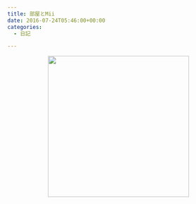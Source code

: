 ```yaml
---
title: 部屋とMii
date: 2016-07-24T05:46:00+00:00
categories:
  - 日記

---
```

<div style="clear: both; text-align: center;">
  <a href="https://2.bp.blogspot.com/-p2j_x8DeRZU/XH9ZSky71YI/AAAAAAAAMQ8/4fHD1foXmxwrrP01iNlWgusHafyWXCAxwCLcBGAs/s1600/CoG3ZLXUAAEejYi_orig.jpg" style="margin-left: 1em; margin-right: 1em;"><img border="0" data-original-height="640" data-original-width="640" height="320" src="https://2.bp.blogspot.com/-p2j_x8DeRZU/XH9ZSky71YI/AAAAAAAAMQ8/4fHD1foXmxwrrP01iNlWgusHafyWXCAxwCLcBGAs/s320/CoG3ZLXUAAEejYi_orig.jpg" width="320" /></a>
</div>